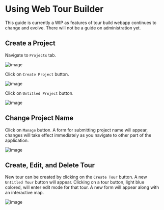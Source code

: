 # Using Web Tour Builder

This guide is currently a WIP as features of tour build webapp continues to change and evolve. There will not be a guide on administration yet.

## Create a Project

Navigate to `Projects` tab.

![image](https://github.com/opentourbuilder/documentation/assets/51029874/c308a705-722a-4b3a-9457-a5ac438368e5)

Click on `Create Project` button.

![image](https://github.com/opentourbuilder/documentation/assets/51029874/e117b9bb-785b-4731-b1ca-dd400c431728)

Click on `Untitled Project` button.

![image](https://github.com/opentourbuilder/documentation/assets/51029874/2b023ef0-abe9-40b1-a569-4cd6734e9f3e)

## Change Project Name

Click on `Manage` button. A form for submitting project name will appear, changes will take effect immediately as you navigate to other part of the application.

![image](https://github.com/opentourbuilder/documentation/assets/51029874/4ed2c20c-b7c8-4d3f-9839-9fc53b85ad24)

## Create, Edit, and Delete Tour
New tour can be created by clicking on the `Create Tour` button. A new `Untitled Tour` button will appear.
Clicking on a tour button, light blue colored, will enter edit mode for that tour. A new form will appear along with an interactive map.

![image](https://github.com/opentourbuilder/documentation/assets/51029874/b6469aaa-6278-4f36-a0ed-c73d87de94f1)
